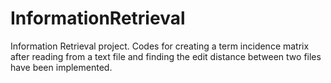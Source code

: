 # InformationRetrieval
Information Retrieval project. Codes for creating a term incidence matrix after reading from a text file and finding the edit distance between two files have been implemented.
